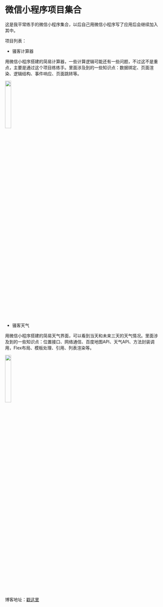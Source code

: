 # 微信小程序项目集合

这是我平常练手的微信小程序集合，以后自己用微信小程序写了应用后会继续加入其中。	

项目列表：


* 骚客计算器

用微信小程序搭建的简易计算器，一些计算逻辑可能还有一些问题，不过这不是重点，主要是通过这个项目练练手。里面涉及到的一些知识点：数据绑定、页面渲染、逻辑结构、事件响应、页面跳转等。

<img src="http://oet7ffdgt.bkt.clouddn.com/wx-calculator.jpg" width="20%" height="20%" />


* 骚客天气

用微信小程序搭建的简易天气界面，可以看到当天和未来三天的天气情况。里面涉及到的一些知识点：位置接口、网络通信、百度地图API、天气API、方法封装调用，Flex布局、模板处理、引用、列表渲染等。		

<img src="http://oet7ffdgt.bkt.clouddn.com/wx-weather.jpg" width="20%" height="20%" />


博客地址：[戳这里](http://coderperson.com/2016/10/10/wx-progects/)




